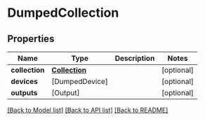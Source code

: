 # DumpedCollection

## Properties
Name | Type | Description | Notes
------------ | ------------- | ------------- | -------------
**collection** | [**Collection**](Collection.md) |  | [optional] 
**devices** | [DumpedDevice] |  | [optional] 
**outputs** | [Output] |  | [optional] 

[[Back to Model list]](../README.md#documentation-for-models) [[Back to API list]](../README.md#documentation-for-api-endpoints) [[Back to README]](../README.md)


